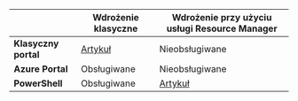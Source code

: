 |  | **Wdrożenie klasyczne**  |  **Wdrożenie przy użyciu usługi Resource Manager**  |
|----------------------------------------|--------------|------------------------|
| **Klasyczny portal** | [Artykuł](../articles/vpn-gateway/vpn-gateway-point-to-site-create.md) | Nieobsługiwane |
| **Azure Portal** |  Obsługiwane  |  Nieobsługiwane  |
| **PowerShell** | Obsługiwane | [Artykuł](../articles/vpn-gateway/vpn-gateway-howto-point-to-site-rm-ps.md)|




<!--HONumber=Sep16_HO4-->


